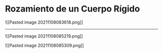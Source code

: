 # Rozamiento de un Cuerpo Rígido
![[Pasted image 20211108083618.png]]

---
![[Pasted image 20211108085219.png]]


![[Pasted image 20211108085309.png]]